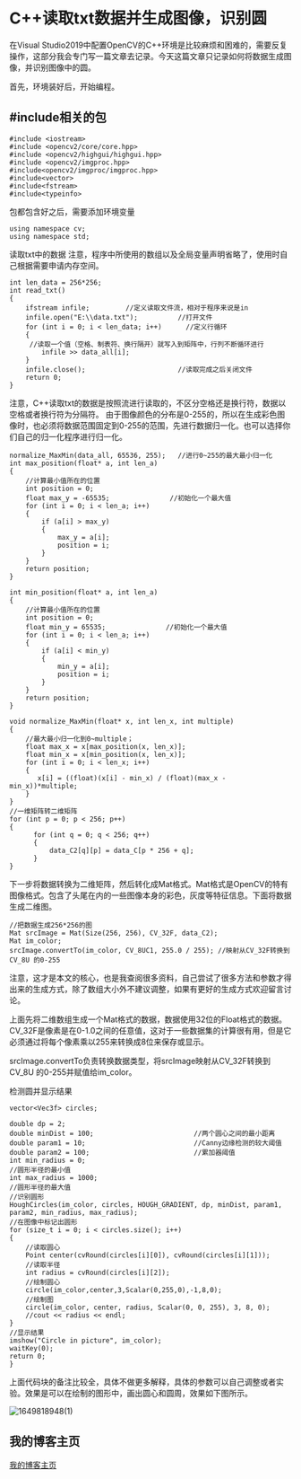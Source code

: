 # C++读取txt数据并生成图像，识别圆
在Visual Studio2019中配置OpenCV的C++环境是比较麻烦和困难的，需要反复操作，这部分我会专门写一篇文章去记录。今天这篇文章只记录如何将数据生成图像，并识别图像中的圆。

首先，环境装好后，开始编程。
## #include相关的包
```
#include <iostream>
#include <opencv2/core/core.hpp>
#include <opencv2/highgui/highgui.hpp>
#include <opencv2/imgproc.hpp>
#include<opencv2/imgproc/imgproc.hpp> 
#include<vector>
#include<fstream>
#include<typeinfo>
```
包都包含好之后，需要添加环境变量
```
using namespace cv;
using namespace std;
```
读取txt中的数据
注意，程序中所使用的数组以及全局变量声明省略了，使用时自己根据需要申请内存空间。
```
int len_data = 256*256;
int read_txt()
{
	ifstream infile;         //定义读取文件流，相对于程序来说是in
	infile.open("E:\\data.txt");          //打开文件
	for (int i = 0; i < len_data; i++)      //定义行循环
	{
     //读取一个值（空格、制表符、换行隔开）就写入到矩阵中，行列不断循环进行
		infile >> data_all[i];	
    }
	infile.close();                       //读取完成之后关闭文件
	return 0;
}
```
注意，C++读取txt的数据是按照流进行读取的，不区分空格还是换行符，数据以空格或者换行符为分隔符。
由于图像颜色的分布是0-255的，所以在生成彩色图像时，也必须将数据范围固定到0-255的范围，先进行数据归一化。也可以选择你们自己的归一化程序进行归一化。
```
normalize_MaxMin(data_all, 65536, 255);   //进行0~255的最大最小归一化
int max_position(float* a, int len_a)
{
	//计算最小值所在的位置
	int position = 0;
	float max_y = -65535;               //初始化一个最大值
	for (int i = 0; i < len_a; i++)
	{
	    if (a[i] > max_y)
	    {
	        max_y = a[i];
	        position = i;
	    }
	}
	return position;
}

int min_position(float* a, int len_a)
{
	//计算最小值所在的位置
	int position = 0;
	float min_y = 65535;               //初始化一个最大值
	for (int i = 0; i < len_a; i++)
	{
	    if (a[i] < min_y)
	    {
	        min_y = a[i];
	        position = i;
	    }
	}
	return position;
}
	
void normalize_MaxMin(float* x, int len_x, int multiple)
{
	//最大最小归一化到0~multiple；
	float max_x = x[max_position(x, len_x)];
	float min_x = x[min_position(x, len_x)];
	for (int i = 0; i < len_x; i++)
	{
	   x[i] = ((float)(x[i] - min_x) / (float)(max_x - min_x))*multiple;
	}
}
//一维矩阵转二维矩阵
for (int p = 0; p < 256; p++)
{
	  for (int q = 0; q < 256; q++)
	  {
		  data_C2[q][p] = data_C[p * 256 + q];
	  }
}
```
下一步将数据转换为二维矩阵，然后转化成Mat格式。Mat格式是OpenCV的特有图像格式。包含了头尾在内的一些图像本身的彩色，灰度等特征信息。下面将数据生成二维图。
```
//把数据生成256*256的图
Mat srcImage = Mat(Size(256, 256), CV_32F, data_C2);
Mat im_color;
srcImage.convertTo(im_color, CV_8UC1, 255.0 / 255); //映射从CV_32F转换到CV_8U 的0-255
```
注意，这才是本文的核心，也是我查阅很多资料，自己尝试了很多方法和参数才得出来的生成方式，除了数组大小外不建议调整，如果有更好的生成方式欢迎留言讨论。

上面先将二维数组生成一个Mat格式的数据，数据使用32位的Float格式的数据。CV_32F是像素是在0-1.0之间的任意值，这对于一些数据集的计算很有用，但是它必须通过将每个像素乘以255来转换成8位来保存或显示。

srcImage.convertTo负责转换数据类型，将srcImage映射从CV_32F转换到CV_8U 的0-255并赋值给im_color。

检测圆并显示结果
```
vector<Vec3f> circles;

double dp = 2;
double minDist = 100;                         //两个圆心之间的最小距离
double param1 = 10;                           //Canny边缘检测的较大阈值
double param2 = 100;                          //累加器阈值
int min_radius = 0;                                                        //圆形半径的最小值
int max_radius = 1000;                                                     //圆形半径的最大值
//识别圆形
HoughCircles(im_color, circles, HOUGH_GRADIENT, dp, minDist, param1, param2, min_radius, max_radius);
//在图像中标记出圆形
for (size_t i = 0; i < circles.size(); i++)
{
	//读取圆心
	Point center(cvRound(circles[i][0]), cvRound(circles[i][1]));
	//读取半径
	int radius = cvRound(circles[i][2]);
	//绘制圆心
	circle(im_color,center,3,Scalar(0,255,0),-1,8,0);
	//绘制图
	circle(im_color, center, radius, Scalar(0, 0, 255), 3, 8, 0);
	//cout << radius << endl;
}
//显示结果
imshow("Circle in picture", im_color);
waitKey(0);
return 0;
}
```
上面代码块的备注比较全，具体不做更多解释，具体的参数可以自己调整或者实验。效果是可以在绘制的图形中，画出圆心和圆周，效果如下图所示。

![1649818948(1)](https://user-images.githubusercontent.com/47737324/163091725-248a5173-5ee9-4e9c-b2e6-df246b6e2cb9.jpg)

## 我的博客主页
[我的博客主页](https://yangli-os.github.io "我的博客主页")
